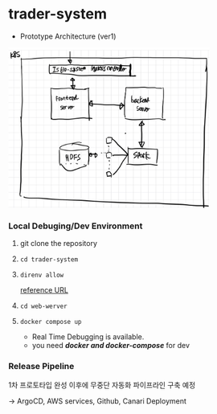 # trader-system

- Prototype Architecture (ver1)

<img src="./assets/prototype_ver1.jpg" alt="architecture" width="400"/>

### Local Debuging/Dev Environment
1. git clone the repository

2. ``` cd trader-system ```

3. ``` direnv allow ```

    [reference URL](https://sincerity-dev.tistory.com/2)

4. ``` cd web-werver ```

5. ``` docker compose up ```

    - Real Time Debugging is available.
    - you need ***docker and docker-compose*** for dev

### Release Pipeline
1차 프로토타입 완성 이후에 무중단 자동화 파이프라인 구축 예정

-> ArgoCD, AWS services, Github, Canari Deployment